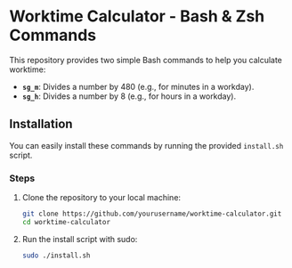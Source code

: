 # Worktime Calculator - Bash & Zsh Commands

This repository provides two simple Bash commands to help you calculate worktime:

- **`sg_m`**: Divides a number by 480 (e.g., for minutes in a workday).
- **`sg_h`**: Divides a number by 8 (e.g., for hours in a workday).

## Installation

You can easily install these commands by running the provided `install.sh` script.

### Steps

1. Clone the repository to your local machine:

   ```bash
   git clone https://github.com/yourusername/worktime-calculator.git
   cd worktime-calculator

2. Run the install script with sudo:

    ```bash
    sudo ./install.sh
